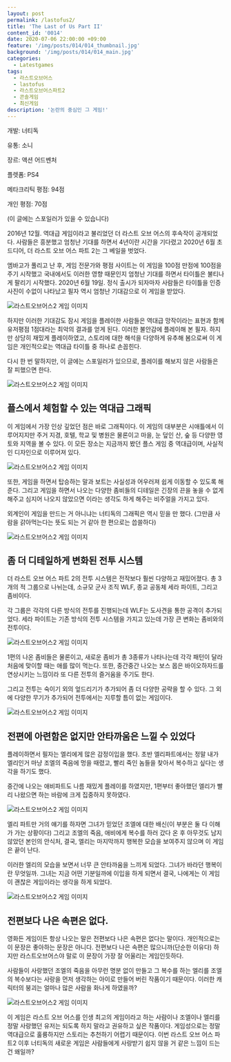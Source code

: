 ```yaml
---
layout: post
permalink: /lastofus2/
title: 'The Last of Us Part II'
content_id: '0014'
date: 2020-07-06 22:00:00 +09:00
feature: '/img/posts/014/014_thumbnail.jpg'
background: '/img/posts/014/014_main.jpg'
categories:
  - Latestgames
tags:
  - 라스트오브어스
  - lastofus
  - 라스트오브어스파트2
  - 콘솔게임
  - 최신게임
description: '논란의 중심인 그 게임!'
---
```


개발: 너티독

유통: 소니

장르: 액션 어드벤처

플렛폼: PS4

메타크리틱 평점: 94점

개인 평점: 70점

(이 글에는 스포일러가 있을 수 있습니다)



2016년 12월. 역대급 게임이라고 불리었던 더 라스트 오브 어스의 후속작이 공개되었다.
사람들은 흥분했고 엄청난 기대를 하면서 4년이란 시간을 기다렸고 2020년 6월 초
드디어, 더 라스트 오브 어스 파트 2는 그 베일을 벗었다.

엠바고가 풀리고 난 후, 게임 전문가와 평점 사이트는 이 게임을 100점 만점에 100점을 주기 시작했고
국내에서도 이러한 영향 때문인지 엄청난 기대를 하면서 타이틀은 불티나게 팔리기 시작했다.
2020년 6월 19일. 정식 출시가 되자마자 사람들은 타이틀을 인증사진이 수없이 나타났고
필자 역시 엄청난 기대감으로 이 게임을 받았다.

![라스트오브어스2 게임 이미지](/img/posts/014/014_1.jpg)

하지만 이러한 기대감도 잠시 게임을 플레이한 사람들은 역대급 망작이라는 표현과 함께
유저평점 1점대라는 최악의 결과를 얻게 된다. 이러한 불안감에 플레이해 본 필자.
하지만 상당히 재밌게 플레이하였고, 스토리에 대한 해석을 다양하게 유추해 봄으로써
이 게임은 개인적으로는 역대급 타이틀 중 하나로 손꼽힌다.

다시 한 번 말하지만, 이 글에는 스포일러가 있으므로,
플레이를 해보지 않은 사람들은 잘 피했으면 한다.

![라스트오브어스2 게임 이미지](/img/posts/014/014_2.jpg)

## 플스에서 체험할 수 있는 역대급 그래픽 ##

이 게임에서 가장 인상 깊었던 점은 바로 그래픽이다. 이 게임의 대부분은 시애틀에서 이루어지지만
주거 지경, 호텔, 학교 및 병원은 물론이고 마을, 눈 덮인 산, 숲 등 다양한 영토와 지역을 볼 수 있다.
이 모든 장소는 지금까지 봤던 플스 게임 중 역대급이며, 사실적인 디자인으로 이루어져 있다.

![라스트오브어스2 게임 이미지](/img/posts/014/014_3.jpg)

또한, 게임을 하면서 탑승하는 말과 보트는 사실성과 어우러져 쉽게 이동할 수 있도록 해준다.
그리고 게임을 하면서 나오는 다양한 좀비들의 디테일은 긴장의 끈을 놓을 수 없게 해주고
심지어 나오지 않았으면 이라는 생각도 하게 해주는 비주얼을 가지고 있다.

외계인이 게임을 만드는 거 아니냐는 너티독의 그래픽은 역시 믿을 만 했다.
(그만큼 사람을 갉아먹는다는 뜻도 되는 거 같아 한 편으로는 씁쓸하다)

![라스트오브어스2 게임 이미지](/img/posts/014/014_4.jpg)

## 좀 더 디테일하게 변화된 전투 시스템 ##

더 라스트 오브 어스 파트 2의 전투 시스템은 전작보다 훨씬 다양하고 재밌어졌다.
총 3개의 적 그룹으로 나뉘는데, 소규모 군사 조직 WLF, 종교 공동체 세라 파이트, 그리고 좀비이다.

각 그룹은 각각의 다른 방식의 전투를 진행되는데 WLF는 도사견을 통한 공격이 추가되었다.
세라 파이트는 기존 방식의 전투 시스템을 가지고 있는데 가장 큰 변화는 좀비와의 전투이다.

![라스트오브어스2 게임 이미지](/img/posts/014/014_5.jpg)

1편의 나온 좀비들은 물론이고, 새로운 좀비가 총 3종류가 나타나는데
각각 패턴이 달라 처음에 맞이할 때는 애를 많이 먹는다.
또한, 중간중간 나오는 보스 몹은 바이오하자드를 연상시키는 느낌이라
또 다른 전투의 즐거움을 주기도 한다.

그리고 전투는 숙이기 외의 엎드리기가 추가되어 좀 더 다양한 공략을 할 수 있다.
그 외에 다양한 무기가 추가되어 전투에서는 지루할 틈이 없는 게임이다.

![라스트오브어스2 게임 이미지](/img/posts/014/014_6.jpg)

## 전편에 아련함은 없지만 안타까움은 느낄 수 있었다 ##

플레이하면서 필자는 엘리에게 많은 감정이입을 했다. 초반 엘리파트에서는
정말 내가 엘리인거 마냥 조엘의 죽음에 멍을 때렸고, 빨리 죽인 놈들을 찾아서
복수하고 싶다는 생각을 하기도 했다.

중간에 나오는 애비파트도 나름 재밌게 플레이를 하였지만,
1편부터 좋아했던 엘리가 빨리 나왔으면 하는 바람에 크게 집중하지 못하였다.

![라스트오브어스2 게임 이미지](/img/posts/014/014_7.jpg)

엘리 파트만 거의 얘기를 하자면 그녀가 믿었던 조엘에 대한 배신(이 부분은 둘 다 이해가 가는 상황이다)
그리고 조엘의 죽음, 애비에게 복수를 하러 갔다 온 후 아무것도 남지 않았던 본인의 안식처,
결국, 엘리는 마지막까지 행복한 모습을 보여주지 않으며 이 게임은 끝이 난다.

이러한 엘리의 모습을 보면서 너무 큰 안타까움을 느끼게 되었다.
그녀가 바라던 행복이란 무엇일까. 그녀는 지금 어떤 기분일까에 이입을 하게 되면서
결국, 나에게는 이 게임이 괜찮은 게임이라는 생각을 하게 되었다.

![라스트오브어스2 게임 이미지](/img/posts/014/014_8.jpg)

## 전편보다 나은 속편은 없다. ##

영화든 게임이든 항상 나오는 말은 전편보다 나은 속편은 없다는 말이다.
개인적으로는 이 문장은 좋아하는 문장은 아니다. 전편보다 나은 속편은 많으니까(단순한 이유다)
하지만 라스트오브어스야 말로 이 문장이 가장 잘 어울리는 게임인듯하다.

사람들이 사랑했던 조엘의 죽음을 아무런 명분 없이 만들고
그 복수를 하는 엘리를 조엘의 복수보다는 사랑을 먼저 생각하는 아이로 만들어 버린 작품이기 때문이다.
이러한 캐릭터의 붕괴는 얼마나 많은 사람을 화나게 하였을까?

![라스트오브어스2 게임 이미지](/img/posts/014/014_9.jpg)

이 게임은 라스트 오브 어스를 인생 최고의 게임이라고 하는 사람이나
조엘이나 엘리를 정말 사랑했던 유저는 되도록 하지 말라고 권유하고 싶은 작품이다.
게임성으로는 정말 역대급으로 훌륭하지만 스토리는 추천하기 어렵기 때문이다.
이번 라스트 오브 어스 파트2 이후 너티독의 새로운 게임은
사람들에게 사랑받기 쉽지 않을 거 같은 느낌이 드는 건 왜일까?
